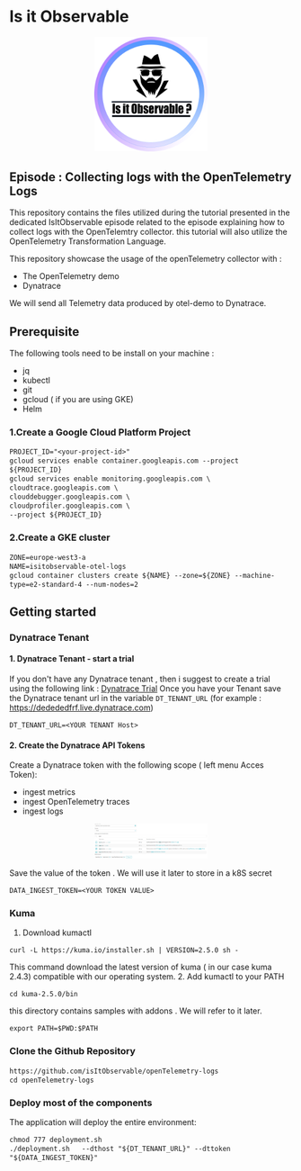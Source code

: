 # Is it Observable
<p align="center"><img src="/image/logo.png" width="40%" alt="Is It observable Logo" /></p>

## Episode : Collecting logs with the OpenTelemetry Logs
This repository contains the files utilized during the tutorial presented in the dedicated IsItObservable episode related to the episode explaining how to collect logs with the OpenTelemtry collector.
this tutorial will also utilize the OpenTelemetry Transformation Language.

This repository showcase the usage of the openTelemetry collector with :
* The OpenTelemetry demo
* Dynatrace

We will send all Telemetry data produced by otel-demo to Dynatrace.

## Prerequisite
The following tools need to be install on your machine :
- jq
- kubectl
- git
- gcloud ( if you are using GKE)
- Helm


### 1.Create a Google Cloud Platform Project
```shell
PROJECT_ID="<your-project-id>"
gcloud services enable container.googleapis.com --project ${PROJECT_ID}
gcloud services enable monitoring.googleapis.com \
cloudtrace.googleapis.com \
clouddebugger.googleapis.com \
cloudprofiler.googleapis.com \
--project ${PROJECT_ID}
```
### 2.Create a GKE cluster
```shell
ZONE=europe-west3-a
NAME=isitobservable-otel-logs
gcloud container clusters create ${NAME} --zone=${ZONE} --machine-type=e2-standard-4 --num-nodes=2
```

## Getting started
### Dynatrace Tenant
#### 1. Dynatrace Tenant - start a trial
If you don't have any Dynatrace tenant , then i suggest to create a trial using the following link : [Dynatrace Trial](https://bit.ly/3KxWDvY)
Once you have your Tenant save the Dynatrace tenant url in the variable `DT_TENANT_URL` (for example : https://dedededfrf.live.dynatrace.com)
```
DT_TENANT_URL=<YOUR TENANT Host>
```

#### 2. Create the Dynatrace API Tokens
Create a Dynatrace token with the following scope ( left menu Acces Token):
* ingest metrics
* ingest OpenTelemetry traces
* ingest logs
<p align="center"><img src="/image/data_ingest.png" width="40%" alt="data token" /></p>
Save the value of the token . We will use it later to store in a k8S secret

```
DATA_INGEST_TOKEN=<YOUR TOKEN VALUE>
```
### Kuma

1. Download kumactl
```shell
curl -L https://kuma.io/installer.sh | VERSION=2.5.0 sh -
```
This command download the latest version of kuma ( in our case kuma 2.4.3) compatible with our operating system.
2. Add kumactl to your PATH
```shell
cd kuma-2.5.0/bin
```
this directory contains samples with addons . We will refer to it later.
```shell
export PATH=$PWD:$PATH
```

### Clone the Github Repository
```shell
https://github.com/isItObservable/openTelemetry-logs
cd openTelemetry-logs
```

### Deploy most of the components
The application will deploy the entire environment:
```shell
chmod 777 deployment.sh
./deployment.sh   --dthost "${DT_TENANT_URL}" --dttoken "${DATA_INGEST_TOKEN}" 
```
